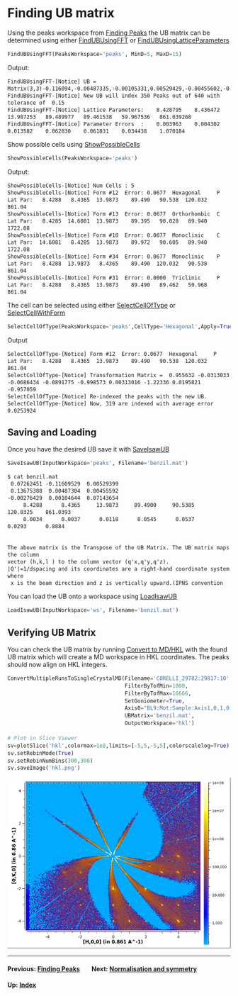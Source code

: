 # Finding UB matrix

Using the peaks workspace from [Finding Peaks](peaks) the UB matrix
can be determined using either
[FindUBUsingFFT](http://docs.mantidproject.org/nightly/algorithms/FindUBUsingFFT.html)
or
[FindUBUsingLatticeParameters](http://docs.mantidproject.org/nightly/algorithms/FindUBUsingLatticeParameters.html)

```python
FindUBUsingFFT(PeaksWorkspace='peaks', MinD=5, MaxD=15)
```
Output:
```
FindUBUsingFFT-[Notice] UB = Matrix(3,3)-0.116094,-0.00487335,-0.00105331,0.00529429,-0.00455602,-0.0714388,0.0726219,-0.136753,0.00278309
FindUBUsingFFT-[Notice] New UB will index 350 Peaks out of 640 with tolerance of  0.15
FindUBUsingFFT-[Notice] Lattice Parameters:    8.428795    8.436472   13.987253   89.489977   89.461538   59.967536   861.039268
FindUBUsingFFT-[Notice] Parameter Errors  :    0.003963    0.004302    0.013582    0.062830    0.061831    0.034438    1.070184
```

Show possible cells using [ShowPossibleCells](http://docs.mantidproject.org/nightly/algorithms/ShowPossibleCells.html)

```python
ShowPossibleCells(PeaksWorkspace='peaks')
```
Output:
```
ShowPossibleCells-[Notice] Num Cells : 5
ShowPossibleCells-[Notice] Form #12  Error: 0.0677  Hexagonal     P   Lat Par:   8.4288   8.4365  13.9873    89.490   90.538  120.032     861.04
ShowPossibleCells-[Notice] Form #13  Error: 0.0677  Orthorhombic  C   Lat Par:   8.4285  14.6081  13.9873    89.395   90.028   89.940    1722.08
ShowPossibleCells-[Notice] Form #10  Error: 0.0077  Monoclinic    C   Lat Par:  14.6081   8.4285  13.9873    89.972   90.605   89.940    1722.08
ShowPossibleCells-[Notice] Form #34  Error: 0.0677  Monoclinic    P   Lat Par:   8.4288  13.9873   8.4365    89.490  120.032   90.538     861.04
ShowPossibleCells-[Notice] Form #31  Error: 0.0000  Triclinic     P   Lat Par:   8.4288   8.4365  13.9873    89.490   89.462   59.968     861.04
```

The cell can be selected using either
[SelectCellOfType](http://docs.mantidproject.org/nightly/algorithms/SelectCellOfType.html)
or
[SelectCellWithForm](http://docs.mantidproject.org/nightly/algorithms/SelectCellWithForm.html)

```python
SelectCellOfType(PeaksWorkspace='peaks',CellType='Hexagonal',Apply=True)
```
Output
```
SelectCellOfType-[Notice] Form #12  Error: 0.0677  Hexagonal     P   Lat Par:   8.4288   8.4365  13.9873    89.490   90.538  120.032     861.04
SelectCellOfType-[Notice] Transformation Matrix =  0.955632 -0.0313033 -0.0686434 -0.0891775 -0.998573 0.00313016 -1.22336 0.0195821 -0.957059
SelectCellOfType-[Notice] Re-indexed the peaks with the new UB.
SelectCellOfType-[Notice] Now, 319 are indexed with average error 0.0253924
```

## Saving and Loading

Once you have the desired UB save it with [SaveIsawUB](http://docs.mantidproject.org/nightly/algorithms/SaveIsawUB.html)

```python
SaveIsawUB(InputWorkspace='peaks', Filename='benzil.mat')
```

```
$ cat benzil.mat
 0.07262451 -0.11609529  0.00529399
 0.13675388  0.00487304  0.00455592
-0.00276429  0.00104644  0.07143654
     8.4288      8.4365     13.9873     89.4900     90.5385    120.0325    861.0393
     0.0034      0.0037      0.0118      0.0545      0.0537      0.0293      0.8884


The above matrix is the Transpose of the UB Matrix. The UB matrix maps the column
vector (h,k,l ) to the column vector (q'x,q'y,q'z).
|Q'|=1/dspacing and its coordinates are a right-hand coordinate system where
 x is the beam direction and z is vertically upward.(IPNS convention
```

You can load the UB onto a workspace using [LoadIsawUB](http://docs.mantidproject.org/nightly/algorithms/LoadIsawUB.html)

```python
LoadIsawUB(InputWorkspace='ws', Filename='benzil.mat')
```

## Verifying UB Matrix

You can check the UB matrix by running [Convert to MD/HKL](md#hkl)
with the found UB matrix which will create a MD workspace in HKL
coordinates. The peaks should now align on HKL integers.

```python
ConvertMultipleRunsToSingleCrystalMD(Filename='CORELLI_29782:29817:10',
                                     FilterByTofMin=1000,
                                     FilterByTofMax=16666,
                                     SetGoniometer=True,
                                     Axis0="BL9:Mot:Sample:Axis1,0,1,0,1",
                                     UBMatrix='benzil.mat',
                                     OutputWorkspace='hkl')

# Plot in Slice Viewer
sv=plotSlice('hkl',colormax=1e8,limits=[-5,5,-5,5],colorscalelog=True)
sv.setRebinMode(True)
sv.setRebinNumBins(300,300)
sv.saveImage('hkl.png')
```

![HKL](hkl.png)

* * *
#### Previous: [Finding Peaks](peaks) &nbsp;&nbsp;&nbsp;&nbsp;&nbsp;&nbsp; Next: [Normalisation and symmetry](reduction)
#### Up: [Index](index)
